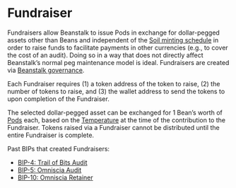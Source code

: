 # Fundraiser

Fundraisers allow Beanstalk to issue Pods in exchange for dollar-pegged assets other than Beans and independent of the [Soil minting schedule](../peg-maintenance/overview.md#soil-supply) in order to raise funds to facilitate payments in other currencies (e.g., to cover the cost of an audit). Doing so in a way that does not directly affect Beanstalk’s normal peg maintenance model is ideal. Fundraisers are created via [Beanstalk governance](../governance/beanstalk/).

Each Fundraiser requires (1) a token address of the token to raise, (2) the number of tokens to raise, and (3) the wallet address to send the tokens to upon completion of the Fundraiser.

The selected dollar-pegged asset can be exchanged for 1 Bean’s worth of [Pods](../farm/field.md#pods) each, based on the [Temperature](../farm/field.md#temperature) at the time of the contribution to the Fundraiser. Tokens raised via a Fundraiser cannot be distributed until the entire Fundraiser is complete.

Past BIPs that created Fundraisers:

* [BIP-4: Trail of Bits Audit](https://arweave.net/Msk8Mbz7CPDN8vmQmMI8dtqCr4ydTZ8jN1jpPFqQ9lM)
* [BIP-5: Omniscia Audit](https://arweave.net/EGXO6x0ko5mAaT45G22Sq4Gfh5qMi9KgM1zzRlQedLA)
* [BIP-10: Omniscia Retainer](https://github.com/BeanstalkFarms/Beanstalk-Governance-Proposals/blob/master/bip/bip-10-omniscia-retainer.md)
